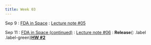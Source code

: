 ```yaml
---
title: Week 03
---
```


Sep 9
: [FDA in Space](https://boguoporousmedia.github.io/HWRS504-2025Fall/lecture/)
  : [Lecture note #05](https://boguoporousmedia.github.io/HWRS504-2025Fall/lecture/)

Sep 11
: [FDA in Space (continued)](https://boguoporousmedia.github.io/HWRS504-2025Fall/lecture/)
  : [Lecture note #06](https://boguoporousmedia.github.io/HWRS504-2025Fall/lecture/)
: **Release**{: .label .label-green}[**HW #2**](#)
